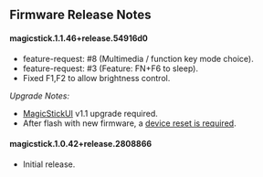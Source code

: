 ## Firmware Release Notes

#### magicstick.1.1.46+release.54916d0
- feature-request: #8 (Multimedia / function key mode choice).
- feature-request: #3 (Feature: FN+F6 to sleep).
- Fixed F1,F2 to allow brightness control.

_Upgrade Notes:_
- [MagicStickUI](https://github.com/samartzidis/magicstick.io/releases) v1.1 upgrade required.
- After flash with new firmware, a [device reset is required](https://github.com/samartzidis/magicstick.io/blob/main/docs/README.md#factory-resetting-the-device).

#### magicstick.1.0.42+release.2808866
- Initial release.

